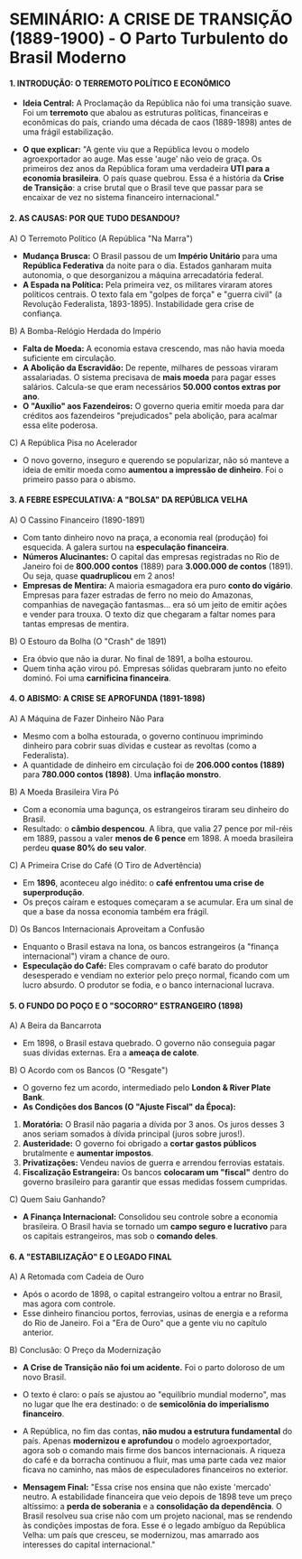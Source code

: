 # SEMINÁRIO: A CRISE DE TRANSIÇÃO (1889-1900) - O Parto Turbulento do Brasil Moderno

#### 1. INTRODUÇÃO: O TERREMOTO POLÍTICO E ECONÔMICO

- **Ideia Central:** A Proclamação da República não foi uma transição suave. Foi um **terremoto** que abalou as estruturas políticas, financeiras e econômicas do país, criando uma década de caos (1889-1898) antes de uma frágil estabilização.

- **O que explicar:** "A gente viu que a República levou o modelo agroexportador ao auge. Mas esse 'auge' não veio de graça. Os primeiros dez anos da República foram uma verdadeira **UTI para a economia brasileira**. O país quase quebrou. Essa é a história da **Crise de Transição**: a crise brutal que o Brasil teve que passar para se encaixar de vez no sistema financeiro internacional."

#### 2. AS CAUSAS: POR QUE TUDO DESANDOU?

A) O Terremoto Político (A República "Na Marra")
- **Mudança Brusca:** O Brasil passou de um **Império Unitário** para uma **República Federativa** da noite para o dia. Estados ganharam muita autonomia, o que desorganizou a máquina arrecadatória federal.
- **A Espada na Política:** Pela primeira vez, os militares viraram atores políticos centrais. O texto fala em "golpes de força" e "guerra civil" (a Revolução Federalista, 1893-1895). Instabilidade gera crise de confiança.

B) A Bomba-Relógio Herdada do Império
- **Falta de Moeda:** A economia estava crescendo, mas não havia moeda suficiente em circulação.
- **A Abolição da Escravidão:** De repente, milhares de pessoas viraram assalariadas. O sistema precisava de **mais moeda** para pagar esses salários. Calcula-se que eram necessários **50.000 contos extras por ano**.
- **O "Auxílio" aos Fazendeiros:** O governo queria emitir moeda para dar créditos aos fazendeiros "prejudicados" pela abolição, para acalmar essa elite poderosa.

C) A República Pisa no Acelerador
- O novo governo, inseguro e querendo se popularizar, não só manteve a ideia de emitir moeda como **aumentou a impressão de dinheiro**. Foi o primeiro passo para o abismo.

#### 3. A FEBRE ESPECULATIVA: A "BOLSA" DA REPÚBLICA VELHA

A) O Cassino Financeiro (1890-1891)
- Com tanto dinheiro novo na praça, a economia real (produção) foi esquecida. A galera surtou na **especulação financeira**.
- **Números Alucinantes:** O capital das empresas registradas no Rio de Janeiro foi de **800.000 contos** (1889) para **3.000.000 de contos** (1891). Ou seja, quase **quadruplicou** em 2 anos!
- **Empresas de Mentira:** A maioria esmagadora era puro **conto do vigário**. Empresas para fazer estradas de ferro no meio do Amazonas, companhias de navegação fantasmas... era só um jeito de emitir ações e vender para trouxa. O texto diz que chegaram a faltar nomes para tantas empresas de mentira.

B) O Estouro da Bolha (O "Crash" de 1891)
- Era óbvio que não ia durar. No final de 1891, a bolha estourou.
- Quem tinha ação virou pó. Empresas sólidas quebraram junto no efeito dominó. Foi uma **carnificina financeira**.

#### 4. O ABISMO: A CRISE SE APROFUNDA (1891-1898)

A) A Máquina de Fazer Dinheiro Não Para
- Mesmo com a bolha estourada, o governo continuou imprimindo dinheiro para cobrir suas dívidas e custear as revoltas (como a Federalista).
- A quantidade de dinheiro em circulação foi de **206.000 contos (1889)** para **780.000 contos (1898)**. Uma **inflação monstro**.

B) A Moeda Brasileira Vira Pó
- Com a economia uma bagunça, os estrangeiros tiraram seu dinheiro do Brasil.
- Resultado: o **câmbio despencou**. A libra, que valia 27 pence por mil-réis em 1889, passou a valer **menos de 6 pence** em 1898. A moeda brasileira perdeu **quase 80% do seu valor**.

C) A Primeira Crise do Café (O Tiro de Advertência)
- Em **1896**, aconteceu algo inédito: o **café enfrentou uma crise de superprodução**.
- Os preços caíram e estoques começaram a se acumular. Era um sinal de que a base da nossa economia também era frágil.

D) Os Bancos Internacionais Aproveitam a Confusão
- Enquanto o Brasil estava na lona, os bancos estrangeiros (a "finança internacional") viram a chance de ouro.
- **Especulação do Café:** Eles compravam o café barato do produtor desesperado e vendiam no exterior pelo preço normal, ficando com um lucro absurdo. O produtor se fodia, e o banco internacional lucrava.

#### 5. O FUNDO DO POÇO E O "SOCORRO" ESTRANGEIRO (1898)

A) A Beira da Bancarrota
- Em 1898, o Brasil estava quebrado. O governo não conseguia pagar suas dívidas externas. Era a **ameaça de calote**.

B) O Acordo com os Bancos (O "Resgate")
- O governo fez um acordo, intermediado pelo **London & River Plate Bank**.
- **As Condições dos Bancos (O "Ajuste Fiscal" da Época):**
1.  **Moratória:** O Brasil não pagaria a dívida por 3 anos. Os juros desses 3 anos seriam somados à dívida principal (juros sobre juros!).
2.  **Austeridade:** O governo foi obrigado a **cortar gastos públicos** brutalmente e **aumentar impostos**.
3.  **Privatizações:** Vendeu navios de guerra e arrendou ferrovias estatais.
4.  **Fiscalização Estrangeira:** Os bancos **colocaram um "fiscal"** dentro do governo brasileiro para garantir que essas medidas fossem cumpridas.

C) Quem Saiu Ganhando?
- **A Finança Internacional:** Consolidou seu controle sobre a economia brasileira. O Brasil havia se tornado um **campo seguro e lucrativo** para os capitais estrangeiros, mas sob o **comando deles**.

#### 6. A "ESTABILIZAÇÃO" E O LEGADO FINAL

A) A Retomada com Cadeia de Ouro
- Após o acordo de 1898, o capital estrangeiro voltou a entrar no Brasil, mas agora com controle.
- Esse dinheiro financiou portos, ferrovias, usinas de energia e a reforma do Rio de Janeiro. Foi a "Era de Ouro" que a gente viu no capítulo anterior.

B) Conclusão: O Preço da Modernização
- **A Crise de Transição não foi um acidente.** Foi o parto doloroso de um novo Brasil.
- O texto é claro: o país se ajustou ao "equilíbrio mundial moderno", mas no lugar que lhe era destinado: o de **semicolônia do imperialismo financeiro**.
- A República, no fim das contas, **não mudou a estrutura fundamental** do país. Apenas **modernizou e aprofundou** o modelo agroexportador, agora sob o comando mais firme dos bancos internacionais. A riqueza do café e da borracha continuou a fluir, mas uma parte cada vez maior ficava no caminho, nas mãos de especuladores financeiros no exterior.

- **Mensagem Final:** "Essa crise nos ensina que não existe 'mercado' neutro. A estabilidade financeira que veio depois de 1898 teve um preço altíssimo: a **perda de soberania** e a **consolidação da dependência**. O Brasil resolveu sua crise não com um projeto nacional, mas se rendendo às condições impostas de fora. Esse é o legado ambíguo da República Velha: um país que cresceu, se modernizou, mas amarrado aos interesses do capital internacional."